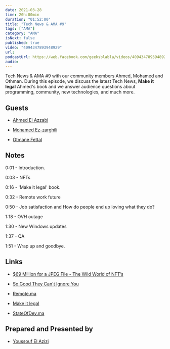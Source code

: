 ```yaml
---
date: 2021-03-28
time: 20h:00min
duration: "01:52:00"
title: "Tech News & AMA #9"
tags: ["AMA"]
category: "AMA"
isNext: false
published: true
video: "4094347893948929"
url:
podcastUrl: https://web.facebook.com/geeksblabla/videos/4094347893948929
audio:
---
```


Tech News & AMA #9 with our community members Ahmed, Mohamed and Othman. During this episode, we discuss the latest Tech News, **Make it legal** Ahmed's book and we answer audience questions about programming, community, new technologies, and much more.

## Guests

- [Ahmed El Azzabi](https://mylink.fyi/elazzabi)

- [Mohamed Ez-zarghili](https://www.facebook.com/mohamed.ezzarghili)

- [Otmane Fettal](https://twitter.com/ofettal)

## Notes

0:01 - Introduction.

0:03 - NFTs

0:16 - 'Make it legal' book.

0:32 - Remote work future

0:50 - Job satisfaction and How do people end up loving what they do?

1:18 - OVH outage

1:30 - New Windows updates

1:37 - QA

1:51 - Wrap up and goodbye.

## Links

- [\$69 Million for a JPEG File - The Wild World of NFT’s](https://www.youtube.com/watch?v=x3nmAX3gAlw)

- [So Good They Can't Ignore You](https://www.amazon.com/Good-They-Cant-Ignore-You/dp/1455509124)

- [Remote.ma](https://remote.ma/)

- [Make it legal](https://makeitlegal.ma/)

- [StateOfDev.ma](https://stateofdev.ma)

## Prepared and Presented by

- [Youssouf El Azizi](https://elazizi.com/)
